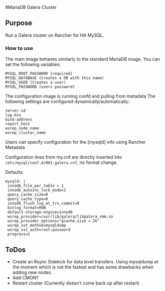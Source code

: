 #MariaDB Galera Cluster

## Purpose
Run a Galera cluster on Rancher for HA MySQL.

### How to use
The main image behaves similarly to the standard MariaDB image. You can set the following variables:

```
MYSQL_ROOT_PASSWORD (required)
MYSQL_DATABASE (Creates a DB with this name)
MYSQL_USER (Creates a user)
MYSQL_PASSWORD (users password)
```

The configuration image is running confd and pulling from metadata
The following settings are configured dynamically/automatically:


```
server-id
log-bin 
bind-address 
report_host
wsrep_node_name
wsrep_cluster_name
```

Users can specify configuration for the [mysqld] info using Rancher Metadata

Configuration lines from my.cnf are directly inserted into `/etc/mysql/conf.d/001-galera.cnf`, no format change. 

Defaults:

```
mysqld: |
 innodb_file_per_table = 1
 innodb_autoinc_lock_mode=2
 query_cache_size=0
 query_cache_type=0
 innodb_flush_log_at_trx_commit=0
 binlog_format=ROW
 default-storage-engine=innodb
 wsrep_provider=/usr/lib/galera/libgalera_smm.so
 wsrep_provider_options="gcache.size = 2G"
 wsrep_sst_method=mysqldump
 wsrep_sst_auth=root:password
 progress=1
```

## ToDos

* Create an Rsync Sidekick for data level transfers. Using mysqldump at the moment which is not the fastest and has some drawbacks when adding new nodes.
* Add CMON?
* Restart cluster (Currently doesn't come back up after restart)




